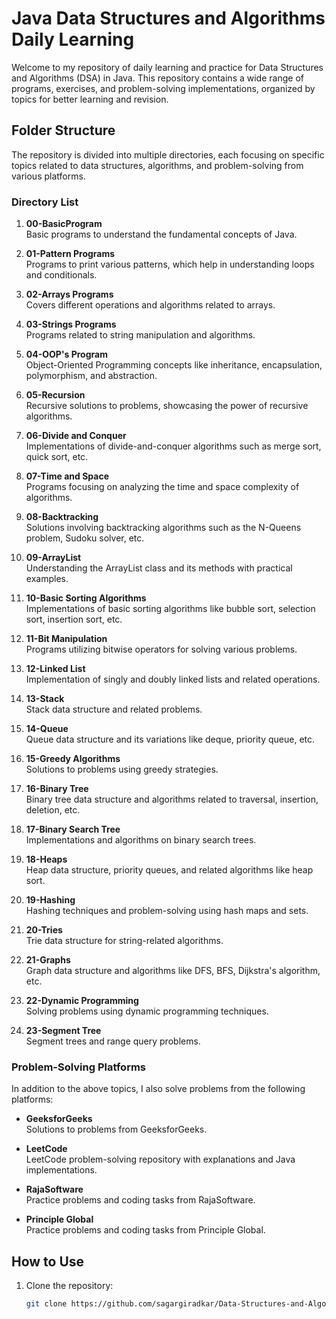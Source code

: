 # Java Data Structures and Algorithms Daily Learning

Welcome to my repository of daily learning and practice for Data Structures and Algorithms (DSA) in Java. This repository contains a wide range of programs, exercises, and problem-solving implementations, organized by topics for better learning and revision.

## Folder Structure

The repository is divided into multiple directories, each focusing on specific topics related to data structures, algorithms, and problem-solving from various platforms.

### Directory List

1. **00-BasicProgram**  
   Basic programs to understand the fundamental concepts of Java.

2. **01-Pattern Programs**  
   Programs to print various patterns, which help in understanding loops and conditionals.

3. **02-Arrays Programs**  
   Covers different operations and algorithms related to arrays.

4. **03-Strings Programs**  
   Programs related to string manipulation and algorithms.

5. **04-OOP's Program**  
   Object-Oriented Programming concepts like inheritance, encapsulation, polymorphism, and abstraction.

6. **05-Recursion**  
   Recursive solutions to problems, showcasing the power of recursive algorithms.

7. **06-Divide and Conquer**  
   Implementations of divide-and-conquer algorithms such as merge sort, quick sort, etc.

8. **07-Time and Space**  
   Programs focusing on analyzing the time and space complexity of algorithms.

9. **08-Backtracking**  
   Solutions involving backtracking algorithms such as the N-Queens problem, Sudoku solver, etc.

10. **09-ArrayList**  
    Understanding the ArrayList class and its methods with practical examples.

11. **10-Basic Sorting Algorithms**  
    Implementations of basic sorting algorithms like bubble sort, selection sort, insertion sort, etc.

12. **11-Bit Manipulation**  
    Programs utilizing bitwise operators for solving various problems.

13. **12-Linked List**  
    Implementation of singly and doubly linked lists and related operations.

14. **13-Stack**  
    Stack data structure and related problems.

15. **14-Queue**  
    Queue data structure and its variations like deque, priority queue, etc.

16. **15-Greedy Algorithms**  
    Solutions to problems using greedy strategies.

17. **16-Binary Tree**  
    Binary tree data structure and algorithms related to traversal, insertion, deletion, etc.

18. **17-Binary Search Tree**  
    Implementations and algorithms on binary search trees.

19. **18-Heaps**  
    Heap data structure, priority queues, and related algorithms like heap sort.

20. **19-Hashing**  
    Hashing techniques and problem-solving using hash maps and sets.

21. **20-Tries**  
    Trie data structure for string-related algorithms.

22. **21-Graphs**  
    Graph data structure and algorithms like DFS, BFS, Dijkstra's algorithm, etc.

23. **22-Dynamic Programming**  
    Solving problems using dynamic programming techniques.

24. **23-Segment Tree**  
    Segment trees and range query problems.

### Problem-Solving Platforms

In addition to the above topics, I also solve problems from the following platforms:

- **GeeksforGeeks**  
  Solutions to problems from GeeksforGeeks.

- **LeetCode**  
  LeetCode problem-solving repository with explanations and Java implementations.

- **RajaSoftware**  
  Practice problems and coding tasks from RajaSoftware.

- **Principle Global**  
  Practice problems and coding tasks from Principle Global.

## How to Use

1. Clone the repository:
   ```bash
   git clone https://github.com/sagargiradkar/Data-Structures-and-Algorithms-in-Java.git
